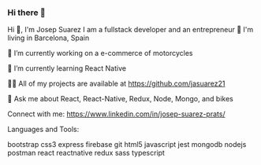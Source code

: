 ### Hi there 👋

Hi 👋, I'm Josep Suarez
I am a fullstack developer and an entrepreneur
📍 I'm living in Barcelona, Spain

🔭 I’m currently working on a e-commerce of motorcycles

🌱 I’m currently learning React Native

👨‍💻 All of my projects are available at https://github.com/jasuarez21

💬 Ask me about React, React-Native, Redux, Node, Mongo, and bikes

Connect with me:
https://www.linkedin.com/in/josep-suarez-prats/

Languages and Tools:

bootstrap css3 express firebase git html5 javascript jest mongodb nodejs postman react reactnative redux sass typescript
